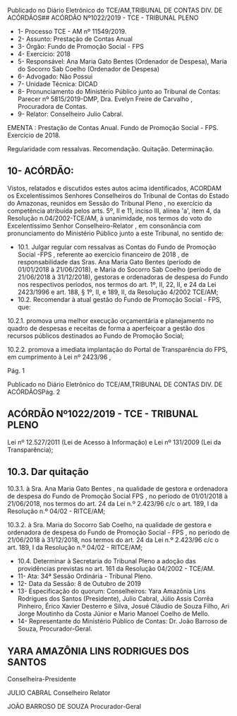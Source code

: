 Publicado  no  Diário  Eletrônico do TCE/AM,TRIBUNAL DE CONTAS DIV. DE ACÓRDÃOS## ACÓRDÃO Nº1022/2019 - TCE - TRIBUNAL PLENO

- 1- Processo TCE - AM nº 11549/2019.
- 2- Assunto: Prestação de Contas Anual
- 3- Órgão: Fundo de Promoção Social - FPS
- 4- Exercício: 2018
- 5- Responsável: Ana Maria Gato Bentes (Ordenador de Despesa), Maria do Socorro Sab Coelho (Ordenador de Despesa)
- 6- Advogado: Não Possui
- 7- Unidade Técnica: DICAD
- 8- Pronunciamento  do  Ministério  Público  junto  ao  Tribunal  de  Contas: Parecer  nº 5815/2019-DMP, Dra. Evelyn Freire de Carvalho , Procuradora de Contas.
- 9- Relator: Conselheiro Julio Cabral.

EMENTA :  Prestação  de  Contas  Anual.  Fundo  de Promoção Social - FPS. Exercício de 2018.

Regularidade com ressalvas. Recomendação. Quitação. Determinação.

## 10-  ACÓRDÃO:

Vistos, relatados e discutidos estes autos acima identificados, ACORDAM os Excelentíssimos Senhores Conselheiros do Tribunal de Contas do Estado do Amazonas, reunidos em Sessão do Tribunal Pleno , no exercício da competência atribuída pelos arts. 5º, II e 11, inciso III, alínea 'a', item 4, da Resolução n.04/2002-TCE/AM, à unanimidade, nos termos do voto do Excelentíssimo Senhor Conselheiro-Relator , em consonância com pronunciamento do Ministério Público junto a este Tribunal, no sentido de:

- 10.1. Julgar  regular  com  ressalvas as  Contas  do Fundo  de  Promoção Social -FPS , referente ao exercício financeiro de 2018 , de responsabilidade das Sras. Ana Maria Gato Bentes (período de 01/01/2018 à 21/06/2018), e Maria do Socorro Sab Coelho (período de 21/06/2018 à 31/12/2018), gestoras e ordenadoras de despesa do Fundo nos respectivos períodos, nos termos do art. 1º, II, 22, II, e 24 da Lei  2423/1996  e  art.  188,  §  1º,  II,  e  189,  II,  da  Resolução  4/2002  TCE/AM;
- 10.2. Recomendar à  atual  gestão  do Fundo  de  Promoção  Social  -  FPS, que:

10.2.1.  promova uma melhor execução orçamentária e planejamento no quadro de despesas e receitas de forma a aperfeiçoar  a  gestão  dos  recursos  públicos  destinados  ao Fundo de Promoção Social;

10.2.2.  promova a imediata implantação do Portal de Transparência do FPS, em cumprimento à Lei nº 2423/96 ,

Pág. 1

Publicado  no  Diário  Eletrônico do TCE/AM,TRIBUNAL DE CONTAS DIV. DE ACÓRDÃOSPág. 2

## ACÓRDÃO Nº1022/2019 - TCE - TRIBUNAL PLENO

Lei  nº  12.527/2011  (Lei  de  Acesso  à  Informação)  e  Lei  nº 131/2009 (Lei da Transparência);

## 10.3. Dar quitação

10.3.1.  à Sra. Ana Maria Gato Bentes , na qualidade de gestora e ordenadora de despesa do Fundo de Promoção Social FPS , no período de 01/01/2018 à 21/06/2018, nos termos do art. 24 da Lei n.º 2.423/96 c/c o art. 189, I da Resolução n.º 04/02 - RITCE/AM;

10.3.2.  à  Sra. Maria  do  Socorro  Sab  Coelho, na  qualidade  de gestora e ordenadora de despesa do Fundo de Promoção Social - FPS , no período de 21/06/2018 à 31/12/2018,  nos termos  do  art.  24  da  Lei  n.º  2.423/96  c/c  o  art.  189,  I  da Resolução n.º 04/02 - RITCE/AM;

- 10.4. Determinar à Secretaria do Tribunal Pleno a adoção das providências previstas no art. 161 da Resolução 04/2002 - TCE/AM.
- 11-  Ata: 34ª Sessão Ordinária - Tribunal Pleno.
- 12-  Data da Sessão: 8 de Outubro de 2019
- 13-  Especificação  do  quorum: Conselheiros: Yara  Amazônia  Lins  Rodrigues  dos Santos (Presidente), Julio Cabral, Júlio Assis Corrêa Pinheiro, Érico Xavier Desterro e Silva,  Josué  Cláudio  de  Souza  Filho,  Ari  Jorge  Moutinho  da  Costa  Júnior  e  Mario Manoel Coelho de Mello.
- 14-  Representante  do  Ministério  Público  de  Contas: Dr. João  Barroso  de  Souza, Procurador-Geral.

## YARA AMAZÔNIA LINS RODRIGUES DOS SANTOS

Conselheira-Presidente

JULIO CABRAL Conselheiro Relator

JOÃO BARROSO DE SOUZA Procurador-Geral